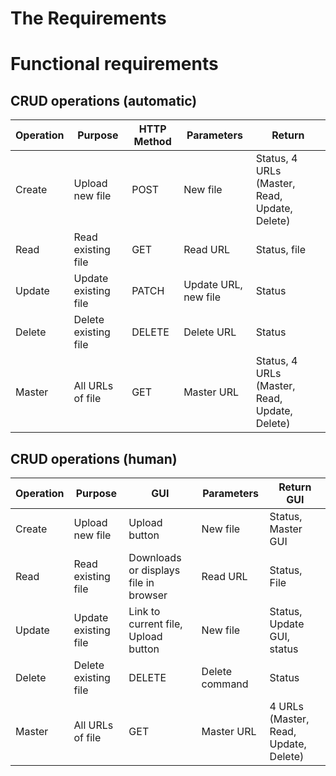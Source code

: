 # The Requirements
# Functional requirements
## CRUD operations (automatic)
| Operation  | Purpose  | HTTP Method | Parameters | Return |
|------------|------------|------------|------------|------------|
| Create | Upload new file | POST | New file | Status, 4 URLs (Master, Read, Update, Delete) |
| Read | Read existing file | GET | Read URL | Status, file |
| Update | Update existing file | PATCH | Update URL, new file | Status |
| Delete | Delete existing file | DELETE | Delete URL | Status |
| Master | All URLs of file | GET | Master URL | Status, 4 URLs (Master, Read, Update, Delete) |

## CRUD operations (human)
| Operation  | Purpose  | GUI | Parameters | Return GUI |
|------------|------------|------------|------------|------------|
| Create | Upload new file | Upload button | New file | Status, Master GUI |
| Read | Read existing file | Downloads or displays file in browser | Read URL | Status, File |
| Update | Update existing file | Link to current file, Upload button | New file | Status, Update GUI, status |
| Delete | Delete existing file | DELETE | Delete command | Status |
| Master | All URLs of file | GET | Master URL | 4 URLs (Master, Read, Update, Delete) |


